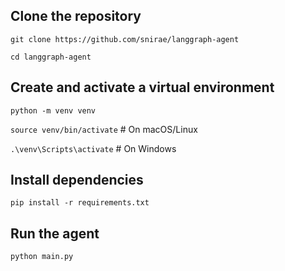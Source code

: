 ## Clone the repository

`git clone https://github.com/snirae/langgraph-agent`

`cd langgraph-agent`


## Create and activate a virtual environment
`python -m venv venv`

`source venv/bin/activate`      # On macOS/Linux

`.\venv\Scripts\activate`     # On Windows

## Install dependencies
`pip install -r requirements.txt`

## Run the agent
`python main.py`
